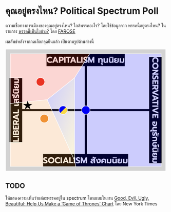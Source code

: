 # คุณอยู่ตรงไหน? Political Spectrum Poll

ความเชื่อทางการเมืองของคุณอยู่ตรงไหน? ใกล้พรรคอะไร? โดยใช้ข้อมูลจาก พรรคนี้อยู่ตรงไหน? ในรายการ [พรรคนี้เป็นไงบ้าง?](https://www.youtube.com/playlist?list=PLg523oxEzw_ZgLDw6TyuVGaydyC1uMOA8) โดย [FAROSE](https://www.youtube.com/@FAROSECHANNEL)

ผลลัพธ์หลังจากกดเลือกจุดยืนแล้ว เป็นตามรูปด้านล่างนี้

<img src="screenshot.png" width="500">

## TODO

ให้แสดงความเห็นว่าแต่ละพรรคอยู่ใน spectrum ไหนแบบในงาน [Good, Evil, Ugly, Beautiful: Help Us Make a ‘Game of Thrones’ Chart](https://www.nytimes.com/interactive/2017/08/09/upshot/game-of-thrones-chart.html) โดย New York Times

